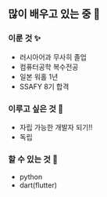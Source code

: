## 많이 배우고 있는 중 🐧

### 이룬 것 ✨
* 러시아어과 무사히 졸업
* 컴퓨터공학 복수전공
* 일본 워홀 1년
* SSAFY 8기 합격

### 이루고 싶은 것 🔮
* 자립 가능한 개발자 되기!!
* 독립

### 할 수 있는 것 👊
* python
* dart(flutter)
